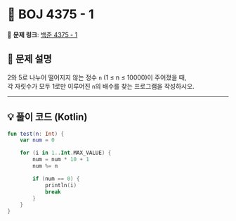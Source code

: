 # 📝 BOJ 4375 - 1

🔗 **문제 링크**: [백준 4375 - 1](https://www.acmicpc.net/problem/4375)

## 📌 문제 설명  
2와 5로 나누어 떨어지지 않는 정수 `n` (1 ≤ n ≤ 10000)이 주어졌을 때,  
각 자릿수가 모두 1로만 이루어진 `n`의 배수를 찾는 프로그램을 작성하시오.  

---

## 💡 풀이 코드 (Kotlin)
```kotlin
fun test(n: Int) {
    var num = 0

    for (i in 1..Int.MAX_VALUE) {
        num = num * 10 + 1
        num %= n

        if (num == 0) {
            println(i)
            break
        }
    }
}
```
